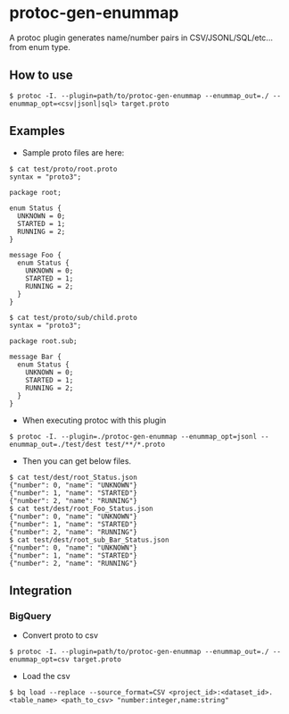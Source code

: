 # protoc-gen-enummap

A protoc plugin generates name/number pairs in CSV/JSONL/SQL/etc... from enum type.

## How to use

```
$ protoc -I. --plugin=path/to/protoc-gen-enummap --enummap_out=./ --enummap_opt=<csv|jsonl|sql> target.proto
```

## Examples

- Sample proto files are here:

```
$ cat test/proto/root.proto
syntax = "proto3";

package root;

enum Status {
  UNKNOWN = 0;
  STARTED = 1;
  RUNNING = 2;
}

message Foo {
  enum Status {
    UNKNOWN = 0;
    STARTED = 1;
    RUNNING = 2;
  }
}

$ cat test/proto/sub/child.proto
syntax = "proto3";

package root.sub;

message Bar {
  enum Status {
    UNKNOWN = 0;
    STARTED = 1;
    RUNNING = 2;
  }
}
```

- When executing protoc with this plugin

```
$ protoc -I. --plugin=./protoc-gen-enummap --enummap_opt=jsonl --enummap_out=./test/dest test/**/*.proto
```

- Then you can get below files.

```
$ cat test/dest/root_Status.json
{"number": 0, "name": "UNKNOWN"}
{"number": 1, "name": "STARTED"}
{"number": 2, "name": "RUNNING"}
$ cat test/dest/root_Foo_Status.json
{"number": 0, "name": "UNKNOWN"}
{"number": 1, "name": "STARTED"}
{"number": 2, "name": "RUNNING"}
$ cat test/dest/root_sub_Bar_Status.json
{"number": 0, "name": "UNKNOWN"}
{"number": 1, "name": "STARTED"}
{"number": 2, "name": "RUNNING"}
```

## Integration

### BigQuery

- Convert proto to csv

```
$ protoc -I. --plugin=path/to/protoc-gen-enummap --enummap_out=./ --enummap_opt=csv target.proto
```

- Load the csv

```
$ bq load --replace --source_format=CSV <project_id>:<dataset_id>.<table_name> <path_to_csv> "number:integer,name:string"
```
